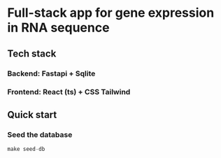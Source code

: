 # Full-stack app for gene expression in RNA sequence

## Tech stack

### Backend: Fastapi + Sqlite

### Frontend: React (ts) + CSS Tailwind

## Quick start

### Seed the database

```python
make seed-db
```
